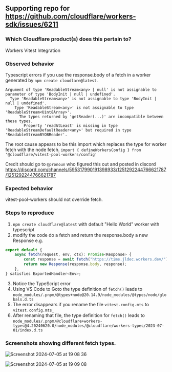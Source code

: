 ## Supporting repo for https://github.com/cloudflare/workers-sdk/issues/6211

### Which Cloudflare product(s) does this pertain to?

Workers Vitest Integration

### Observed behavior
Typescript errors if you use the response.body of a fetch in a worker generated by `npm create cloudlare@latest`. 
```
Argument of type 'ReadableStream<any> | null' is not assignable to parameter of type 'BodyInit | null | undefined'.
  Type 'ReadableStream<any>' is not assignable to type 'BodyInit | null | undefined'.
    Type 'ReadableStream<any>' is not assignable to type 'ReadableStream<Uint8Array>'.
      The types returned by 'getReader(...)' are incompatible between these types.
        Property 'readAtLeast' is missing in type 'ReadableStreamDefaultReader<any>' but required in type 'ReadableStreamBYOBReader'.
```
The root cause appears to be this import which replaces the type for worker fetch with the node fetch.
`import { defineWorkersConfig } from '@cloudflare/vitest-pool-workers/config'`

Credit should go to `@pronoun` who figured this out and posted in discord https://discord.com/channels/595317990191398933/1251292244766621787/1251292244766621787

### Expected behavior
vitest-pool-workers should not override fetch.

### Steps to reproduce
1. `npm create cloudflare@latest` with default "Hello World" worker with typescript
2. modify the code do a fetch and return the response.body a new Response e.g.
```ts
export default {
	async fetch(request, env, ctx): Promise<Response> {
		const response = await fetch("https://time.jldec.workers.dev/");
		return new Response(response.body, response);
	},
} satisfies ExportedHandler<Env>;
```
3. Notice the TypeScript error
4. Using VS Code to Goto the type definition of `fetch()` leads to `node_modules/.pnpm/@types+node@20.14.9/node_modules/@types/node/globals.d.ts`
5. The error disappears if you rename the file `vitest.config.mts` to `vitest.config.mts_`
6. After renaming that file, the type definition for `fetch()` leads to `node_modules/.pnpm/@cloudflare+workers-types@4.20240620.0/node_modules/@cloudflare/workers-types/2023-07-01/index.d.ts` 

### Screenshots showing different fetch types.

![Screenshot 2024-07-05 at 19 08 36](https://github.com/cloudflare/workers-sdk/assets/849592/e7bfa331-a1e9-44f0-b71f-ae2e57f0d1bc)

![Screenshot 2024-07-05 at 19 09 08](https://github.com/cloudflare/workers-sdk/assets/849592/63a1005c-0bba-41d3-9f4a-a588f28b5072)
